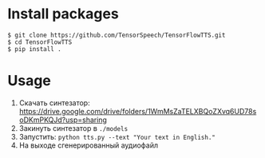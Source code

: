 # Install packages
```
$ git clone https://github.com/TensorSpeech/TensorFlowTTS.git  
$ cd TensorFlowTTS  
$ pip install .
```
# Usage
1. Скачать синтезатор: https://drive.google.com/drive/folders/1WmMsZaTELXBQoZXvq6UD78soDKmPKQJd?usp=sharing
2. Закинуть синтезатор в `./models`
3. Запустить: `python tts.py --text "Your text in English."`
4. На выходе сгенерированный аудиофайл
